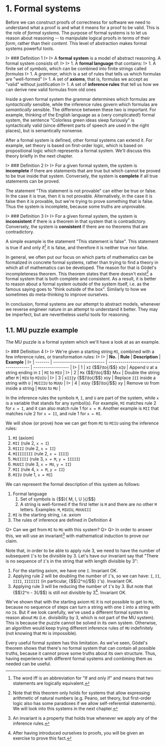 # 1. Formal systems

Before we can construct proofs of correctness for software we need to understand what a proof is and what it means for a proof to be valid. This is the role of _formal systems_. The purpose of formal systems is to let us reason about reasoning -- to manipulate logical proofs in terms of their _form_, rather than their _content_. This level of abstraction makes formal systems powerful tools.

I> ### Definition 1
I>
I> A **formal system** is a model of abstract reasoning. A formal system consists of:
I>
I> 1. A **formal language** that contains:
I>     1. A finite set of _symbols_, which can be combined into finite strings called _formulas_
I>     1. A _grammar_, which is a set of rules that tells us which formulas are "well-formed"
I> 1. A set of **axioms**, that is, formulas we accept as "valid" without justification
I> 1. A set of **inference rules** that tell us how we can derive new valid formulas from old ones

Inside a given formal system the grammar determines which formulas are _syntactically_ sensible, while the inference rules govern which formulas are _semantically_ sensible. The difference between these two is important. For example, thinking of the English language as a (very complicated!) formal system, the sentence "Colorless green ideas sleep furiously" is syntactically valid (since different parts of speech are used in the right places), but is semantically nonsense.

After a formal system is defined, other formal systems can extend it. For example, set theory is based on first-order logic, which is based on propositional logic which represents a formal system. We'll discuss this theory briefly in the next chapter.

I> ### Definition 2
I>
I> For a given formal system, the system is **incomplete** if there are statements that are true but which cannot be proved to be true inside that system. Conversely, the system is **complete** if all true statements can be proved.

The statement "This statement is not provable" can either be true or false. In the case it is true, then it is not provable. Alternatively, in the case it is false then it is provable, but we're trying to prove something that is false. Thus the system is incomplete, because some truths are unprovable.

I> ### Definition 3
I>
I> For a given formal system, the system is **inconsistent** if there is a theorem in that system that is contradictory. Conversely, the system is **consistent** if there are no theorems that are contradictory.

A simple example is the statement "This statement is false". This statement is true if and only if[^ch1n1] it is false, and therefore it is neither true nor false.

In general, we often put our focus on which parts of mathematics can be formalized in concrete formal systems, rather than trying to find a theory in which all of mathematics can be developed. The reason for that is G&#246;del's incompleteness theorem. This theorem states that there doesn't exist[^ch1n2] a formal system that is both complete and consistent. As a result, it is better to reason about a formal system outside of the system itself, i.e. as the famous saying goes to "think outside of the box". Similarly to how we sometimes do meta-thinking to improve ourselves.

In conclusion, formal systems are our attempt to abstract models, whenever we reverse engineer nature in an attempt to understand it better. They may be imperfect, but are nevertheless useful tools for reasoning.

## 1.1. MU puzzle example

The MU puzzle is a formal system which we'll have a look at as an example.

I> ### Definition 4
I>
I> We're given a starting string `MI`, combined with a few inference rules, or transformation rules:
I>
I> | **No.** | **Rule**                   | **Description**                        | **Example**        |
I> | ------- | -------------------------- | -------------------------------------- | ------------------ |
I> | 1       | x`I` {$$}\to{/$$} x`IU`    | Append `U` at a string ending in `I`   | `MI` to `MIU`      |
I> | 2       | `M`x {$$}\to{/$$} M`xx`    | Double the string after `M`            | `MIU` to `MIUIU`   |
I> | 3       | x`III`y {$$}\to{/$$} x`U`y | Replace `III` inside a string with `U` | `MUIIIU` to `MUUU` |
I> | 4       | x`UU`y {$$}\to{/$$} xy     | Remove `UU` from inside a string       | `MUUU` to `MU`     |

In the inference rules the symbols `M`, `I`, and `U` are part of the system, while `x` is a variable that stands for any symbol(s). For example, `MI` matches rule 2 for `x = I`, and it can also match rule 1 for `x = M`. Another example is `MII` that matches rule 2 for `x = II`, and rule 1 for `x = MI`.

We will show (or prove) how we can get from `MI` to `MIIU` using the inference rules:

1. `MI` (axiom)
1. `MII` (rule 2, `x = I`)
1. `MIIII` (rule 2, `x = II`)
1. `MIIIIIIII` (rule 2, `x = IIII`)
1. `MUIIIII` (rule 3, `x = M`, `y = IIIII`)
1. `MUUII` (rule 3, `x = MU`, `y = II`)
1. `MII` (rule 4, `x = M`, `y = II`)
1. `MIIU` (rule 1, `x = MI`)

We can represent the formal description of this system as follows:

1. Formal language
    1. Set of symbols is {$$}\{ M, I, U \}{/$$}
    1. A string is well-formed if the first letter is `M` and there are no other `M` letters. Examples: `M`, `MIUIU`, `MUUUIII`
1. `MI` is the starting string, i.e. axiom
1. The rules of inference are defined in Definition 4

Q> Can we get from `MI` to `MU` with this system?
Q>
Q> In order to answer this, we will use an invariant[^ch1n3] with mathematical induction to prove our claim.

Note that, in order to be able to apply rule 3, we need to have the number of subsequent `I`'s to be divisible by 3. Let's have our invariant say that "There is no sequence of `I`'s in the string that with length divisible by 3":

1. For the starting axiom, we have one `I`. Invariant OK.
1. Applying rule 2 will be doubling the number of `I`'s, so we can have: `I`, `II`, `IIII`, `IIIIIII` (in particular, {$$}2^n{/$$} `I`'s). Invariant OK.
1. Applying rule 3 will be reducing the number of `I`'s by 3. But note that {$$}2^n - 3{/$$} is still not divisible by 3[^ch1n4]. Invariant OK.

We've shown that with the starting axiom `MI` it is not possible to get to `MU`, because no sequence of steps can turn a string with one `I` into a string with no `I`s. But if we look carefully, we've used a different formal system to reason about `MU` (i.e. divisibility by 3, which is not part of the MU system). This is because the puzzle cannot be solved in its own system. Otherwise, an algorithm would keep trying different inference rules of `MU` indefinitely (not knowing that `MU` is impossible).

Every useful formal system has this limitation. As we've seen, G&#246;del's theorem shows that there's no formal system that can contain all possible truths, because it cannot prove some truths about its own structure. Thus, having experience with different formal systems and combining them as needed can be useful.

[^ch1n1]: The word iff is an abbreviation for "If and only if" and means that two statements are logically equivalent.

[^ch1n2]: Note that this theorem only holds for systems that allow expressing arithmetic of natural numbers (e.g. Peano, set theory, but first-order logic also has some paradoxes if we allow self-referential statements). We will look into this systems in the next chapter.

[^ch1n3]: An invariant is a property that holds true whenever we apply any of the inference rules.

[^ch1n4]: After having introduced ourselves to proofs, you will be given an exercise to prove this fact.
